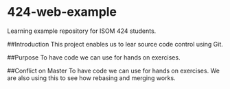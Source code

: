 


# 424-web-example
Learning example repository for ISOM 424 students.

##Introduction
This project enables us to lear source code control using Git.

##Purpose
To have code we can use for hands on exercises. 

##Conflict on Master
To have code we can use for hands on exercises. We are also using this to see how rebasing and merging works.

<!doctype html>
<!--
  Adding changes prior to rebase
-->
<html lang="en">
<head>
  <meta charset="utf-8">

  <title>Eleni Hatzidis</title>
  <meta name="description" content="Eleni's page">

<body>

